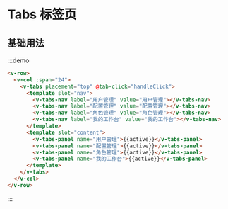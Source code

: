 # Tabs 标签页

## 基础用法

:::demo 

```html
<v-row>
  <v-col :span="24">
    <v-tabs placement="top" @tab-click="handleClick">
      <template slot="nav">
        <v-tabs-nav label="用户管理" value="用户管理"></v-tabs-nav>
        <v-tabs-nav label="配置管理" value="配置管理"></v-tabs-nav>
        <v-tabs-nav label="角色管理" value="角色管理"></v-tabs-nav>
        <v-tabs-nav label="我的工作台" value="我的工作台"></v-tabs-nav>
      </template>
      <template slot="content">
        <v-tabs-panel name="用户管理">{{active}}</v-tabs-panel>
        <v-tabs-panel name="配置管理">{{active}}</v-tabs-panel>
        <v-tabs-panel name="角色管理">{{active}}</v-tabs-panel>
        <v-tabs-panel name="我的工作台">{{active}}</v-tabs-panel>
      </template>
    </v-tabs>
  </v-col>
</v-row>
```
:::

<script>
  import Row from '@/components/row';
  import Col from '@/components/col';
  import Tabs from '@/components/tabs';
  import TabsNav from '@/components/tabs-nav';
  import TabsPanel from '@/components/tabs-panel';

  export default {
    components: {
      VRow: Row,
      VCol: Col,
      VTabs: Tabs,
      VTabsNav: TabsNav,
      VTabsPanel: TabsPanel,
    },
    data() {
      return {
        active: '配置管理',
      };
    },
    methods: {
      handleClick(val) {
        this.active = val;
      },
    },
  };
</script>